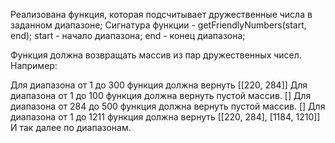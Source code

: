 Реализована функция, которая подсчитывает дружественные числа в заданном диапазоне;
Сигнатура функции - getFriendlyNumbers(start, end);
start - начало диапазона;
end - конец диапазона;

Функция должна возвращать массив из пар дружественных чисел.
Например:

Для диапазона от 1 до 300 функция должна вернуть [[220, 284]]
Для диапазона от 1 до 100 функция должна вернуть пустой массив. []
Для диапазона от 284 до 500 функция должна вернуть пустой массив. []
Для диапазона от 1 до 1211 функция должна вернуть [[220, 284], [1184, 1210]]
И так далее по диапазонам.
